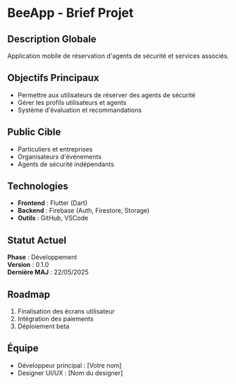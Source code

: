 # BeeApp - Brief Projet

## Description Globale
Application mobile de réservation d'agents de sécurité et services associés.

## Objectifs Principaux
- Permettre aux utilisateurs de réserver des agents de sécurité
- Gérer les profils utilisateurs et agents
- Système d'évaluation et recommandations

## Public Cible
- Particuliers et entreprises
- Organisateurs d'événements
- Agents de sécurité indépendants

## Technologies
- **Frontend** : Flutter (Dart)
- **Backend** : Firebase (Auth, Firestore, Storage)
- **Outils** : GitHub, VSCode

## Statut Actuel
**Phase** : Développement  
**Version** : 0.1.0  
**Dernière MAJ** : 22/05/2025

## Roadmap
1. Finalisation des écrans utilisateur
2. Intégration des paiements
3. Déploiement beta

## Équipe
- Développeur principal : [Votre nom]
- Designer UI/UX : [Nom du designer]

